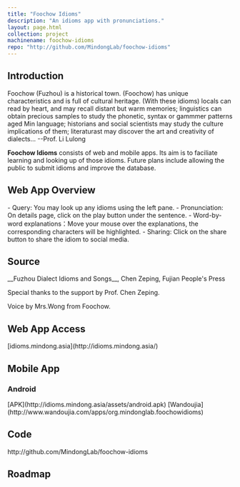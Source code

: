 ```yaml
---
title: "Foochow Idioms"
description: "An idioms app with pronunciations."
layout: page.html
collection: project
machinename: foochow-idioms
repo: "http://github.com/MindongLab/foochow-idioms"
---
```


<h2 class="ms-Font-xxl">Introduction</h2>
 Foochow (Fuzhou) is a historical town. (Foochow) has unique characteristics and is full of cultural heritage.
 (With these idioms) locals can read by heart, and may recall distant but warm memories; linguistics can obtain precious samples to study the phonetic, syntax or gammmer patterns aged Min language;
 historians and social scientists may study the culture implications of them;
 literaturast may discover the art and creativity of dialects...  --Prof. Li Lulong

__Foochow Idioms__ consists of web and mobile apps. Its aim is to faciliate learning and looking up of those idioms.
Future plans include allowing the public to submit idioms and improve the database.

<h2 class="ms-Font-xxl">Web App Overview</h2>
- Query: You may look up any idioms using the left pane.
- Pronunciation: On details page, click on the play button under the sentence.
- Word-by-word explanations：Move your mouse over the explanations, the corresponding characters will be highlighted.
- Sharing: Click on the share button to share the idiom to social media.

<h2 class="ms-Font-xxl">Source</h2>
__Fuzhou Dialect Idioms and Songs__, Chen Zeping, Fujian People's Press

Special thanks to the support by Prof. Chen Zeping.

Voice by Mrs.Wong from Foochow.

<h2 class="ms-Font-xxl">Web App Access</h2>
[idioms.mindong.asia](http://idioms.mindong.asia/)

<h2 class="ms-Font-xxl">Mobile App</h2>
<h3 class="ms-Font-xl">Android</h3>
[APK](http://idioms.mindong.asia/assets/android.apk)
[Wandoujia](http://www.wandoujia.com/apps/org.mindonglab.foochowidioms)

<h2 class="ms-Font-xxl">Code</h2>
http://github.com/MindongLab/foochow-idioms

<h2 class="ms-Font-xxl">Roadmap</h2>